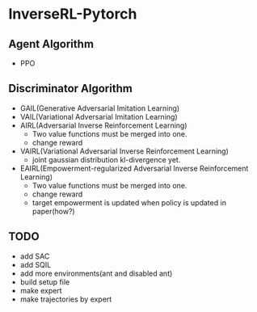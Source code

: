 # InverseRL-Pytorch

## Agent Algorithm
* PPO

## Discriminator Algorithm
* GAIL(Generative Adversarial Imitation Learning)
* VAIL(Variational Adversarial Imitation Learning)
* AIRL(Adversarial Inverse Reinforcement Learning)
  * Two value functions must be merged into one.
  * change reward
* VAIRL(Variational Adversarial Inverse Reinforcement Learning)
  * joint gaussian distribution kl-divergence yet.
* EAIRL(Empowerment-regularized Adversarial Inverse Reinforcement Learning)
  * Two value functions must be merged into one.
  * change reward
  * target empowerment is updated when policy is updated in paper(how?)
## TODO
* add SAC
* add SQIL
* add more environments(ant and disabled ant)
* build setup file
* make expert
* make trajectories by expert
